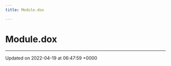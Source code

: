 ```yaml
---
title: Module.dox

---
```


# Module.dox








-------------------------------

Updated on 2022-04-19 at 06:47:59 +0000

